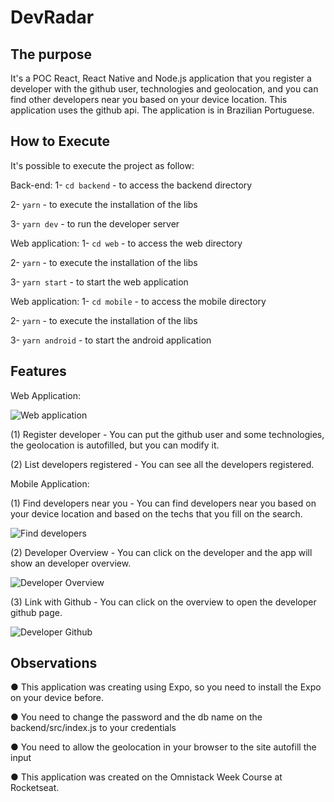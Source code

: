 # DevRadar

## The purpose
It's a POC React, React Native and Node.js application that you register a developer with the github user, technologies and geolocation, and you can find other developers near you based on your device location. This application uses the github api.
The application is in Brazilian Portuguese.

## How to Execute
It's possible to execute the project as follow:

Back-end:
1- `cd backend` - to access the backend directory

2- `yarn` - to execute the installation of the libs

3- `yarn dev` - to run the developer server

Web application: 
1- `cd web` - to access the web directory

2- `yarn` - to execute the installation of the libs

3- `yarn start` - to start the web application

Web application: 
1- `cd mobile` - to access the mobile directory

2- `yarn` - to execute the installation of the libs

3- `yarn android` - to start the android application

## Features

Web Application:

![Web application](https://github.com/Gisleude/DevRadar/blob/master/public/web-application.png)

(1) Register developer - You can put the github user and some technologies, the geolocation is autofilled, but you can modify it.

(2) List developers registered - You can see all the developers registered.

Mobile Application:

(1) Find developers near you - You can find developers near you based on your device location and based on the techs that you fill on the search.

![Find developers](https://github.com/Gisleude/DevRadar/blob/master/public/find-devs.jpeg)

(2) Developer Overview - You can click on the developer and the app will show an developer overview.

![Developer Overview](https://github.com/Gisleude/DevRadar/blob/master/public/dev-overview.jpeg)

(3) Link with Github - You can click on the overview to open the developer github page.

![Developer Github](https://github.com/Gisleude/DevRadar/blob/master/public/dev-github.jpeg)

## Observations
● This application was creating using Expo, so you need to install the Expo on your device before.

● You need to change the password and the db name on the backend/src/index.js to your credentials

● You need to allow the geolocation in your browser to the site autofill the input

● This application was created on the Omnistack Week Course at Rocketseat.